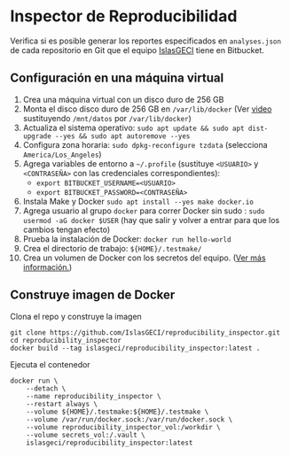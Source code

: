 # Inspector de Reproducibilidad

Verifica si es posible generar los reportes especificados en `analyses.json` de cada repositorio en
Git que el equipo [IslasGECI](https://bitbucket.org/IslasGECI/) tiene en Bitbucket.

## Configuración en una máquina virtual

1. Crea una máquina virtual con un disco duro de 256 GB
1. Monta el disco disco duro de 256 GB en `/var/lib/docker` (Ver
   [video](https://youtu.be/jeXFCM9DYNo) sustituyendo `/mnt/datos` por `/var/lib/docker`)
1. Actualiza el sistema operativo: `sudo apt update && sudo apt dist-upgrade --yes && sudo apt
   autoremove --yes`
1. Configura zona horaria: `sudo dpkg-reconfigure tzdata` (selecciona `America/Los_Angeles`)
1. Agrega variables de entorno a `~/.profile` (sustituye `<USUARIO>` y `<CONTRASEÑA>` con las
   credenciales correspondientes):
    - `export BITBUCKET_USERNAME=<USUARIO>`
    - `export BITBUCKET_PASSWORD=<CONTRASEÑA>`
1. Instala Make y Docker `sudo apt install --yes make docker.io`
1. Agrega usuario al grupo `docker` para correr Docker sin sudo : `sudo usermod -aG docker $USER`
   (hay que salir y volver a entrar para que los cambios tengan efecto)
1. Prueba la instalación de Docker: `docker run hello-world`
1. Crea el directorio de trabajo: `${HOME}/.testmake/`
1. Crea un volumen de Docker con los secretos del equipo. ([Ver más
   información.](https://docs.google.com/document/d/1lY7ycXs4J8wp1OyJCmPsvfB7YdQqscqL52cIZxBP6Rw/edit?usp=sharing))

## Construye imagen de Docker

Clona el repo y construye la imagen

```shell
git clone https://github.com/IslasGECI/reproducibility_inspector.git
cd reproducibility_inspector
docker build --tag islasgeci/reproducibility_inspector:latest .
```

Ejecuta el contenedor

```shell
docker run \
    --detach \
    --name reproducibility_inspector \
    --restart always \
    --volume ${HOME}/.testmake:${HOME}/.testmake \
    --volume /var/run/docker.sock:/var/run/docker.sock \
    --volume reproducibility_inspector_vol:/workdir \
    --volume secrets_vol:/.vault \
    islasgeci/reproducibility_inspector:latest
```

